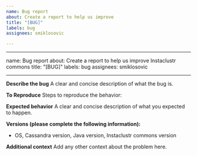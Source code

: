 ```yaml
---
name: Bug report
about: Create a report to help us improve
title: "[BUG]"
labels: bug
assignees: smiklosovic

---
```


---
name: Bug report
about: Create a report to help us improve Instaclustr commons
title: "[BUG]"
labels: bug
assignees: smiklosovic

---

**Describe the bug**
A clear and concise description of what the bug is.

**To Reproduce**
Steps to reproduce the behavior:

**Expected behavior**
A clear and concise description of what you expected to happen.

**Versions (please complete the following information):**
 - OS, Cassandra version, Java version,  Instaclustr commons version

**Additional context**
Add any other context about the problem here.
